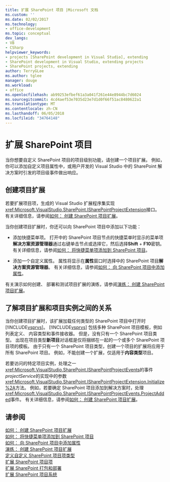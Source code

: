 ```yaml
---
title: 扩展 SharePoint 项目 |Microsoft 文档
ms.custom: ''
ms.date: 02/02/2017
ms.technology:
- office-development
ms.topic: conceptual
dev_langs:
- VB
- CSharp
helpviewer_keywords:
- projects [SharePoint development in Visual Studio], extending
- SharePoint development in Visual Studio, extending projects
- SharePoint projects, extending
author: TerryGLee
ms.author: tglee
manager: douge
ms.workload:
- office
ms.openlocfilehash: ab99253efbef61a3a041f261e44e8944bc7d6024
ms.sourcegitcommit: 4cd4aef53e7035d23e7d1d0f66f51ac8480622a1
ms.translationtype: MT
ms.contentlocale: zh-CN
ms.lasthandoff: 06/05/2018
ms.locfileid: "34764148"
---
```

# <a name="extend-sharepoint-projects"></a>扩展 SharePoint 项目
  当你想要自定义 SharePoint 项目的项目级别功能，请创建一个项目扩展。 例如，你可以添加自定义项目属性中，或用户开发的 Visual Studio 中的 SharePoint 解决方案时引发的项目级事件做出响应。  
  
## <a name="create-project-extensions"></a>创建项目扩展
 若要扩展项目项，生成的 Visual Studio 扩展程序集实现<xref:Microsoft.VisualStudio.SharePoint.ISharePointProjectExtension>接口。 有关详细信息，请参阅[如何： 创建 SharePoint 项目扩展](../sharepoint/how-to-create-a-sharepoint-project-extension.md)。  
  
 当你创建项目扩展时，你还可以向 SharePoint 项目中添加以下功能：  
  
-   添加快捷菜单项。 打开中的 SharePoint 项目节点的快捷菜单时显示的菜单项**解决方案资源管理器**通过右键单击节点或选择它，然后选择**Shift** + **F10**密钥。 有关详细信息，请参阅[如何： 将快捷菜单项添加到 SharePoint 项目](../sharepoint/how-to-add-a-shortcut-menu-item-to-sharepoint-projects.md)。  
  
-   添加一个自定义属性。 属性将显示在**属性**窗口时选择中的 SharePoint 项目**解决方案资源管理器**。 有关详细信息，请参阅[如何： 向 SharePoint 项目中添加属性](../sharepoint/how-to-add-a-property-to-sharepoint-projects.md)。  
  
 有关演示如何创建、 部署和测试项目扩展的演练，请参阅[演练： 创建 SharePoint 项目扩展](../sharepoint/walkthrough-creating-a-sharepoint-project-extension.md)。  
  
## <a name="understand-the-relationship-between-project-extensions-and-project-instances"></a>了解项目扩展和项目实例之间的关系
 当你创建项目扩展时，该扩展加载任何类型的 SharePoint 项目中打开时[!INCLUDE[vsprvs](../sharepoint/includes/vsprvs-md.md)]。 [!INCLUDE[vsprvs](../sharepoint/includes/vsprvs-md.md)] 包括多种 SharePoint 项目模板，例如列表定义、 内容类型和事件接收器。 但是，没有只有一个 SharePoint 项目类型。 出现在项目类型**新项目**对话框是仅将捆绑在一起的一个或多个 SharePoint 项目项的模板。 由于只有一个 SharePoint 项目类型，创建一个项目的扩展将应用于所有 SharePoint 项目。 例如，不能创建一个扩展，仅适用于**内容类型**项目。  
  
 若要访问的特定项目实例，处理之一<xref:Microsoft.VisualStudio.SharePoint.ISharePointProjectEvents>的事件*projectService*的实现中的参数<xref:Microsoft.VisualStudio.SharePoint.ISharePointProjectExtension.Initialize%2A>方法。 例如，若要确定 SharePoint 项目添加到解决方案时，处理<xref:Microsoft.VisualStudio.SharePoint.ISharePointProjectEvents.ProjectAdded>事件。 有关详细信息，请参阅[如何： 创建 SharePoint 项目扩展](../sharepoint/how-to-create-a-sharepoint-project-extension.md)。  
  
## <a name="see-also"></a>请参阅
 [如何： 创建 SharePoint 项目扩展](../sharepoint/how-to-create-a-sharepoint-project-extension.md)   
 [如何： 将快捷菜单项添加到 SharePoint 项目](../sharepoint/how-to-add-a-shortcut-menu-item-to-sharepoint-projects.md)   
 [如何： 向 SharePoint 项目中添加属性](../sharepoint/how-to-add-a-property-to-sharepoint-projects.md)   
 [演练： 创建 SharePoint 项目扩展](../sharepoint/walkthrough-creating-a-sharepoint-project-extension.md)   
 [定义自定义 SharePoint 项目项类型](../sharepoint/defining-custom-sharepoint-project-item-types.md)   
 [扩展 SharePoint 项目项](../sharepoint/extending-sharepoint-project-items.md)   
 [扩展 SharePoint 打包和部署](../sharepoint/extending-sharepoint-packaging-and-deployment.md)   
 [扩展 SharePoint 项目系统](../sharepoint/extending-the-sharepoint-project-system.md)  
  
  
